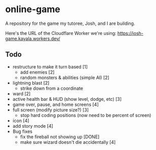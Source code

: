 # online-game
A repository for the game my tutoree, Josh, and I are building.

Here's the URL of the Cloudflare Worker we're using:
https://josh-game.kayala.workers.dev/

## Todo
- restructure to make it turn based [1]
  - add enemies [2]
  - random monsters & abilities (simple AI) [2]
- lightning blast [2]
  - strike down from a coordinate
- ward [2]
- active health bar & HUD (show level, dodge, etc) [3]
- game over, pause, and home screens [4]
- full screen (modify picture size?) [3]
  - stop hard coding positions (now need to be
  percent of screen)
- icon [4]
- add story mode [4]
- Bug fixes
  - fix the fireball not showing up [DONE]
  - make sure wizard doesn't die accidentally [4]


